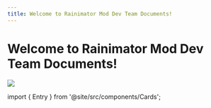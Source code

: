 ```yaml
---
title: Welcome to Rainimator Mod Dev Team Documents!
---
```


# Welcome to Rainimator Mod Dev Team Documents!

![](/img/banner.webp)

import { Entry } from '@site/src/components/Cards';

<section class="projects">
    <div class="projectsContainer">
        <Entry link="/docs/library/annotation-lib" name="Annotation Lib" content="Simplify your registration with annotation powered system."/>
        <Entry link="/docs/library/mcr-convert-lib" name="Mcr Convert Lib" content="Fully utilized tool kit for developing mods."/>
        <Entry link="/docs/mod/rainimator-mod" name="Rainimator Mod" content="Secondary creation of Rainimator Minecraft Animation."/>
    </div>
</section>
